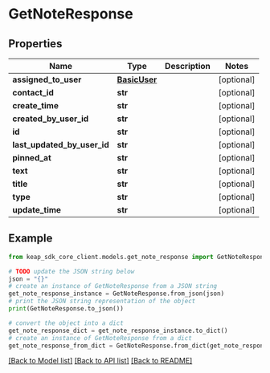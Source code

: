 # GetNoteResponse


## Properties

Name | Type | Description | Notes
------------ | ------------- | ------------- | -------------
**assigned_to_user** | [**BasicUser**](BasicUser.md) |  | [optional] 
**contact_id** | **str** |  | [optional] 
**create_time** | **str** |  | [optional] 
**created_by_user_id** | **str** |  | [optional] 
**id** | **str** |  | [optional] 
**last_updated_by_user_id** | **str** |  | [optional] 
**pinned_at** | **str** |  | [optional] 
**text** | **str** |  | [optional] 
**title** | **str** |  | [optional] 
**type** | **str** |  | [optional] 
**update_time** | **str** |  | [optional] 

## Example

```python
from keap_sdk_core_client.models.get_note_response import GetNoteResponse

# TODO update the JSON string below
json = "{}"
# create an instance of GetNoteResponse from a JSON string
get_note_response_instance = GetNoteResponse.from_json(json)
# print the JSON string representation of the object
print(GetNoteResponse.to_json())

# convert the object into a dict
get_note_response_dict = get_note_response_instance.to_dict()
# create an instance of GetNoteResponse from a dict
get_note_response_from_dict = GetNoteResponse.from_dict(get_note_response_dict)
```
[[Back to Model list]](../README.md#documentation-for-models) [[Back to API list]](../README.md#documentation-for-api-endpoints) [[Back to README]](../README.md)


